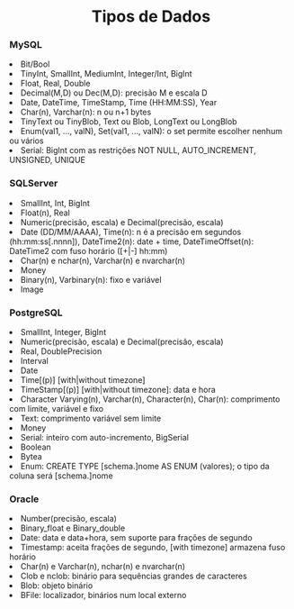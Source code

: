<h1 align="center">Tipos de Dados</h1>

<h3>MySQL</h3>
<li>Bit/Bool</li>
<li>TinyInt, SmallInt, MediumInt, Integer/Int, BigInt</li>
<li>Float, Real, Double</li>
<li>Decimal(M,D) ou Dec(M,D): precisão M e escala D</li>
<li>Date, DateTime, TimeStamp, Time (HH:MM:SS), Year</li>
<li>Char(n), Varchar(n): n ou n+1 bytes</li>
<li>TinyText ou TinyBlob, Text ou Blob, LongText ou LongBlob</li>
<li>Enum(val1, ..., valN), Set(val1, ..., valN): o set permite escolher nenhum ou vários</li>
<li>Serial: BigInt com as restrições NOT NULL, AUTO_INCREMENT, UNSIGNED, UNIQUE</li>

<h3>SQLServer</h3>
<li>SmallInt, Int, BigInt</li>
<li>Float(n), Real</li>
<li>Numeric(precisão, escala) e Decimal(precisão, escala)</li>
<li>Date (DD/MM/AAAA), Time(n): n é a precisão em segundos (hh:mm:ss[.nnnn]), DateTime2(n): date + time, DateTimeOffset(n): DateTime2 com fuso horário ([+|-] hh:mm)</li>
<li>Char(n) e nchar(n), Varchar(n) e nvarchar(n)</li>
<li>Money</li><li>Binary(n), Varbinary(n): fixo e variável</li>
<li>Image</li>

<h3>PostgreSQL</h3>
<li>SmallInt, Integer, BigInt</li>
<li>Numeric(precisão, escala) e Decimal(precisão, escala)</li>
<li>Real, DoublePrecision</li>
<li>Interval</li>
<li>Date</li>
<li>Time[(p)] [with|without timezone]</li>
<li>TimeStamp[(p)] [with|without timezone]: data e hora</li>
<li>Character Varying(n), Varchar(n), Character(n), Char(n): comprimento com limite, variável e fixo</li>
<li>Text: comprimento variável sem limite</li>
<li>Money</li>
<li>Serial: inteiro com auto-incremento, BigSerial</li>
<li>Boolean</li>
<li>Bytea</li>
<li>Enum: CREATE TYPE [schema.]nome AS ENUM (valores); o tipo da coluna será [schema.]nome</li>

<h3>Oracle</h3>
<li>Number(precisão, escala)</li>
<li>Binary_float e Binary_double</li>
<li>Date: data e data+hora, sem suporte para frações de segundo</li>
<li>Timestamp: aceita frações de segundo, [with timezone] armazena fuso horário</li>
<li>Char(n) e Varchar(n), nchar(n) e nvarchar(n)</li>
<li>Clob e nclob: binário para sequências grandes de caracteres</li>
<li>Blob: objeto binário</li>
<li>BFile: localizador, binários num local externo</li>
